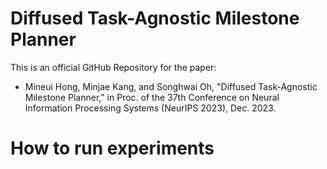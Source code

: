 # Diffused Task-Agnostic Milestone Planner

This is an official GitHub Repository for the paper:
- Mineui Hong, Minjae Kang, and Songhwai Oh, "Diffused Task-Agnostic Milestone Planner," in Proc. of the 37th Conference on Neural Information Processing Systems (NeurIPS 2023), Dec. 2023.

# How to run experiments

